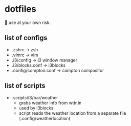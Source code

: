 # dotfiles
🔧 use at your own risk.

## list of configs
 * .zshrc -> zsh
 * .vimrc -> vim
 * .i3/config -> i3 window manager
 * .i3/blocks.conf -> i3blocks
 * .config/compton.conf -> compton compositor

## list of scripts
 * .scripts/i3/bar/weather
   * grabs weather info from wttr.in
   * used by i3blocks
   * script reads the weather location from a separate file (.config/weatherlocation)
